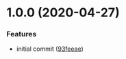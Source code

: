 # 1.0.0 (2020-04-27)


### Features

* initial commit ([93feeae](https://github.com/rafalmaciejewski/html-webpack-extra-inject-plugin/commit/93feeae48ffe02fb9c666e00edeaef9d25004fc0))
